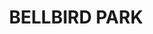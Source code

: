 ---
lastmod: '2025-04-06T06:05:21+00:00'
latitude: -27.682273
layout: suburb
longitude: 152.884999
postcode: '4300'
state: QLD
title: BELLBIRD PARK
url: /qld/bellbird-park/
---